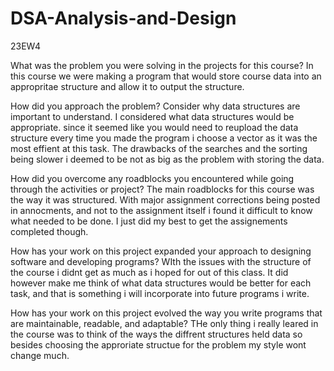 # DSA-Analysis-and-Design
23EW4

What was the problem you were solving in the projects for this course?
In this course we were making a program that would store course data into an appropritae structure and allow it to output the structure.

How did you approach the problem? Consider why data structures are important to understand.
I considered what data structures would be appropriate. since it seemed like you would need to reupload the data structure every time you made the program i choose a vector as it was the most effient at this task. The drawbacks of the searches and the sorting being slower i deemed to be not as big as the problem with storing the data.

How did you overcome any roadblocks you encountered while going through the activities or project?
The main roadblocks for this course was the way it was structured. With major assignment corrections being posted in annocments, and not to the assignment itself i found it difficult to know what needed to be done. I just did my best to get the assignements completed though. 

How has your work on this project expanded your approach to designing software and developing programs?
WIth the issues with the structure of the course i didnt get as much as i hoped for out of this class. It did however make me think of what data structures would be better for each task, and that is something i will incorporate into future programs i write. 

How has your work on this project evolved the way you write programs that are maintainable, readable, and adaptable?
THe only thing i really leared in the course was to think of the ways the diffrent structures held data so besides choosing the approriate structue for the problem my style wont change much. 
